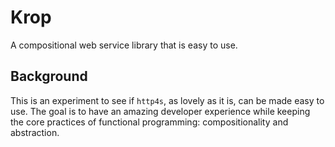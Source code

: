 # Krop

A compositional web service library that is easy to use.


## Background

This is an experiment to see if `http4s`, as lovely as it is, can be made easy to use. The goal is to have an amazing developer experience while keeping the core practices of functional programming: compositionality and abstraction.
